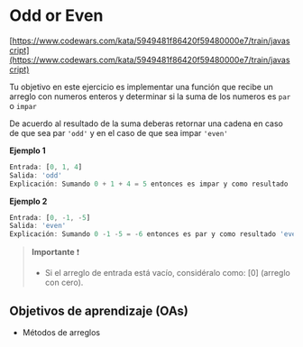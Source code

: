 # Odd or Even

[https://www.codewars.com/kata/5949481f86420f59480000e7/train/javascript](https://www.codewars.com/kata/5949481f86420f59480000e7/train/javascript)

Tu objetivo en este ejercicio es implementar una función que recibe un arreglo
con numeros enteros y determinar si la suma de los numeros es `par` o `impar`  

De acuerdo al resultado de la suma deberas retornar una cadena en caso de que
sea par `'odd'` y en el caso de que sea impar `'even'`

__Ejemplo 1__

```js
Entrada: [0, 1, 4]
Salida: 'odd'
Explicación: Sumando 0 + 1 + 4 = 5 entonces es impar y como resultado 'odd'
```

__Ejemplo 2__

```js
Entrada: [0, -1, -5]
Salida: 'even'
Explicación: Sumando 0 -1 -5 = -6 entonces es par y como resultado 'even'
```  

> __Importante__ ❗
>
> - Si el arreglo de entrada está vacío, considéralo como:
[0] (arreglo con cero).

## Objetivos de aprendizaje (OAs)

- Métodos de arreglos
